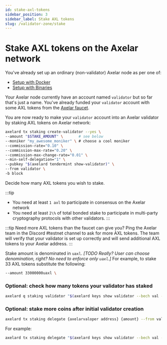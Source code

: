 ```yaml
---
id: stake-axl-tokens
sidebar_position: 3
sidebar_label: Stake AXL tokens
slug: /validator-zone/stake
---
```


# Stake AXL tokens on the Axelar network

You've already set up an ordinary (non-validator) Axelar node as per one of:

* [Setup with Docker](../setup-docker)
* [Setup with Binaries](../setup-binaries)

Your Axelar node currently have an account named `validator` but so far that's just a name.  You've already funded your `validator` account with some AXL tokens from the [Axelar faucet](http://faucet.testnet.axelar.network/).

You are now ready to make your `validator` account into an Axelar validator by staking AXL tokens on Axelar network:

```bash
axelard tx staking create-validator --yes \
--amount "$STAKE_AMOUNT" \       # see below
--moniker "my_awesome_moniker" \ # choose a cool moniker
--commission-rate="0.10" \
--commission-max-rate="0.20" \
--commission-max-change-rate="0.01" \
--min-self-delegation="1" \
--pubkey "$(axelard tendermint show-validator)" \
--from validator \
-b block
```

Decide how many AXL tokens you wish to stake.

:::tip
* You need at least `1 axl` to participate in consensus on the Axelar network
* You need at least `2\%` of total bonded stake to participate in multi-party cryptography protocols with other validators.
:::

:::tip
Need more AXL tokens than the faucet can give you?  Ping the Axelar team in the Discord #testnet channel to ask for more AXL tokens. The team will verify that your validator is set up correctly and will send additional AXL tokens to your Axelar address.
:::

Stake amount is denominated in `uaxl`.
_[TODO Really? User can choose denomination, right? No need to enforce only `uaxl`.]_
For example, to stake 33 AXL tokens substitute the following:
```bash
--amount 33000000uaxl \
```

### Optional: check how many tokens your validator has staked

```bash
axelard q staking validator "$(axelard keys show validator --bech val -a)" | grep tokens
```

### Optional: stake more coins after initial validator creation

```bash
axelard tx staking delegate {axelarvaloper address} {amount} --from validator -y
```

For example:

```bash
axelard tx staking delegate "$(axelard keys show validator --bech val -a)" "100000000uaxl" --from validator -y
```
